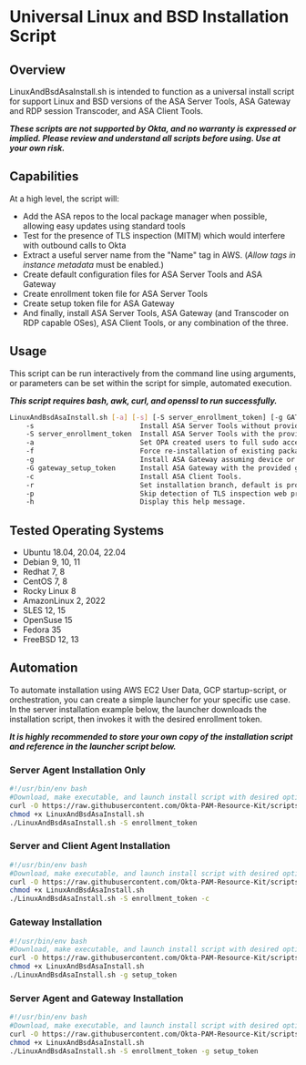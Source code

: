 # Universal Linux and BSD Installation Script

## Overview

LinuxAndBsdAsaInstall.sh is intended to function as a universal install script for support Linux and BSD versions of the ASA Server Tools, ASA Gateway and RDP session Transcoder, and ASA Client Tools.  

**_These scripts are not supported by Okta, and no warranty is expressed or implied.  Please review and understand all scripts before using.  Use at your own risk._**

## Capabilities

At a high level, the script will:

* Add the ASA repos to the local package manager when possible, allowing easy updates using standard tools
* Test for the presence of TLS inspection (MITM) which would interfere with outbound calls to Okta
* Extract a useful server name from the "Name" tag in AWS.  (_Allow tags in instance metadata_ must be enabled.)
* Create default configuration files for ASA Server Tools and ASA Gateway
* Create enrollment token file for ASA Server Tools
* Create setup token file for ASA Gateway
* And finally, install ASA Server Tools, ASA Gateway (and Transcoder on RDP capable OSes), ASA Client Tools, or any combination of the three.

## Usage

This script can be run interactively from the command line using arguments, or parameters can be set within the script for simple, automated execution.

**_This script requires bash, awk, curl, and openssl to run successfully._**

```bash
LinuxAndBsdAsaInstall.sh [-a] [-s] [-S server_enrollment_token] [-g GATEWAY_TOKEN] [-c|-r [prod|test]] [-p] [-h] 
    -s                          Install ASA Server Tools without providing an enrollment token.
    -S server_enrollment_token  Install ASA Server Tools with the provided enrollment token.
    -a                          Set OPA created users to full sudo access by default.
    -f                          Force re-installation of existing packages.
    -g                          Install ASA Gateway assuming device or setup tokens already exist.
    -G gateway_setup_token      Install ASA Gateway with the provided gateway token.
    -c                          Install ASA Client Tools.
    -r                          Set installation branch, default is prod.
    -p                          Skip detection of TLS inspection web proxy.
    -h                          Display this help message.
```

## Tested Operating Systems

* Ubuntu 18.04, 20.04, 22.04
* Debian 9, 10, 11
* Redhat 7, 8
* CentOS 7, 8
* Rocky Linux 8
* AmazonLinux 2, 2022
* SLES 12, 15
* OpenSuse 15
* Fedora 35
* FreeBSD 12, 13

## Automation

To automate installation using AWS EC2 User Data, GCP startup-script, or orchestration, you can create a simple launcher for your specific use case.  In the server installation example below, the launcher downloads the installation script, then invokes it with the desired enrollment token.  

**_It is highly recommended to store your own copy of the installation script and reference in the launcher script below._**

### Server Agent Installation Only

```bash
#!/usr/bin/env bash
#Download, make executable, and launch install script with desired options.
curl -O https://raw.githubusercontent.com/Okta-PAM-Resource-Kit/scripts/main/installation/linux/LinuxAndBsdAsaInstall.sh
chmod +x LinuxAndBsdAsaInstall.sh
./LinuxAndBsdAsaInstall.sh -S enrollment_token
```

### Server and Client Agent Installation

```bash
#!/usr/bin/env bash
#Download, make executable, and launch install script with desired options.
curl -O https://raw.githubusercontent.com/Okta-PAM-Resource-Kit/scripts/main/installation/linux/LinuxAndBsdAsaInstall.sh
chmod +x LinuxAndBsdAsaInstall.sh
./LinuxAndBsdAsaInstall.sh -S enrollment_token -c
```

### Gateway Installation

```bash
#!/usr/bin/env bash
#Download, make executable, and launch install script with desired options.
curl -O https://raw.githubusercontent.com/Okta-PAM-Resource-Kit/scripts/main/installation/linux/LinuxAndBsdAsaInstall.sh
chmod +x LinuxAndBsdAsaInstall.sh
./LinuxAndBsdAsaInstall.sh -g setup_token
```

### Server Agent and Gateway Installation

```bash
#!/usr/bin/env bash
#Download, make executable, and launch install script with desired options.
curl -O https://raw.githubusercontent.com/Okta-PAM-Resource-Kit/scripts/main/installation/linux/LinuxAndBsdAsaInstall.sh
chmod +x LinuxAndBsdAsaInstall.sh
./LinuxAndBsdAsaInstall.sh -S enrollment_token -g setup_token
```
